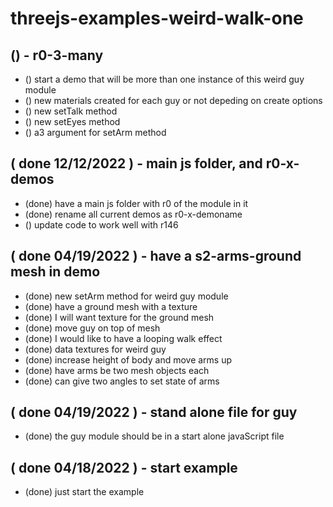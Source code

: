 # threejs-examples-weird-walk-one

## () - r0-3-many
* () start a demo that will be more than one instance of this weird guy module
* () new materials created for each guy or not depeding on create options
* () new setTalk method
* () new setEyes method
* () a3 argument for setArm method

## ( done 12/12/2022 ) - main js folder, and r0-x-demos
* (done) have a main js folder with r0 of the module in it
* (done) rename all current demos as r0-x-demoname
* () update code to work well with r146

## ( done 04/19/2022 ) - have a s2-arms-ground mesh in demo
* (done) new setArm method for weird guy module
* (done) have a ground mesh with a texture
* (done) I will want texture for the ground mesh
* (done) move guy on top of mesh
* (done) I would like to have a looping walk effect
* (done) data textures for weird guy
* (done) increase height of body and move arms up
* (done) have arms be two mesh objects each
* (done) can give two angles to set state of arms

## ( done 04/19/2022 ) - stand alone file for guy
* (done) the guy module should be in a start alone javaScript file

## ( done 04/18/2022 ) - start example
* (done) just start the example
